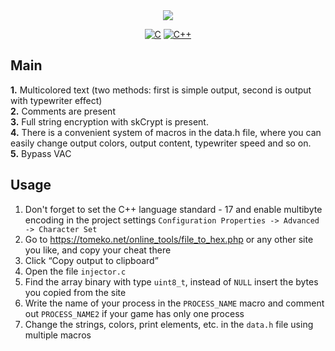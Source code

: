 <div align="center">
<img src="https://i.imgur.com/OvnHKac.png"></img>

[![C](https://img.shields.io/badge/language-C-%23A8B9CC.svg?style=plastic)](https://en.wikipedia.org/wiki/C_(programming_language))
[![C++](https://img.shields.io/badge/language-C%2B%2B-%23f34b7d.svg?style=plastic)](https://en.wikipedia.org/wiki/C%2B%2B)

</div>

## Main
<b>1.</b> Multicolored text (two methods: first is simple output, second is output with typewriter effect)<br>
<b>2.</b> Comments are present<br>
<b>3.</b> Full string encryption with skCrypt is present.<br>
<b>4.</b> There is a convenient system of macros in the data.h file, where you can easily change output colors, output content, typewriter speed and so on.<br>
<b>5.</b> Bypass VAC

## Usage
1. Don't forget to set the C++ language standard - 17 and enable multibyte encoding in the project settings `Configuration Properties -> Advanced -> Character Set`
2. Go to https://tomeko.net/online_tools/file_to_hex.php or any other site you like, and copy your cheat there
3. Click “Copy output to clipboard”
4. Open the file `injector.c`
5. Find the array binary with type `uint8_t`, instead of `NULL` insert the bytes you copied from the site
6. Write the name of your process in the `PROCESS_NAME` macro and comment out `PROCESS_NAME2` if your game has only one process
7. Change the strings, colors, print elements, etc. in the `data.h` file using multiple macros
